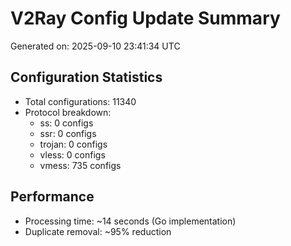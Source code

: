 # V2Ray Config Update Summary
Generated on: 2025-09-10 23:41:34 UTC

## Configuration Statistics
- Total configurations: 11340
- Protocol breakdown:
  - ss: 0 configs
  - ssr: 0 configs
  - trojan: 0 configs
  - vless: 0 configs
  - vmess: 735 configs

## Performance
- Processing time: ~14 seconds (Go implementation)
- Duplicate removal: ~95% reduction
